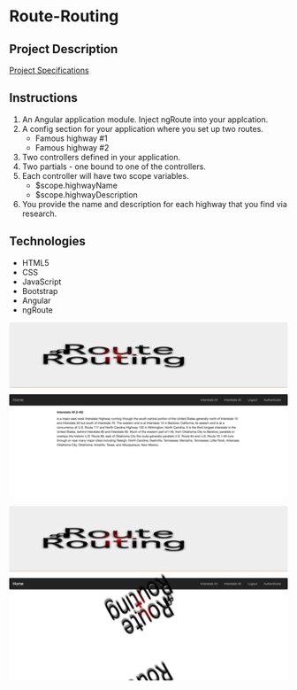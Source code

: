 # Route-Routing

## Project Description
[Project Specifications](https://github.com/nashville-software-school/front-end-milestones/blob/master/5-modern-frameworks/exercises/MF_ROUTE_ROUTING.md)

## Instructions

1. An Angular application module. Inject ngRoute into your applcation.
2. A config section for your application where you set up two routes.
	- Famous highway #1
	- Famous highway #2
3. Two controllers defined in your application.
4. Two partials - one bound to one of the controllers.
5. Each controller will have two scope variables.
	- $scope.highwayName
	- $scope.highwayDescription
6. You provide the name and description for each highway that you find via research.

## Technologies

- HTML5
- CSS
- JavaScript
- Bootstrap
- Angular
- ngRoute

![Screengrab](https://raw.githubusercontent.com/ellisthomas/route-routing/route/images/screengrab/Screen%20Shot%202017-05-21%20at%202.25.48%20PM.png)

![Screengrab](https://raw.githubusercontent.com/ellisthomas/route-routing/route/images/screengrab/Screen%20Shot%202017-05-21%20at%202.30.46%20PM.png)

